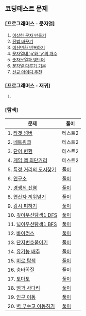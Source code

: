 ## 코딩테스트 문제

### [프로그래머스 - 문자열]
1. [이상한 문자 만들기](https://school.programmers.co.kr/learn/courses/30/lessons/12930?language=java)
2. [진법 바꾸기](https://school.programmers.co.kr/learn/courses/30/lessons/68935?language=java)
3. [이진변환 반복하기](https://school.programmers.co.kr/learn/courses/30/lessons/70129?language=java)
4. [문자열내 'p'와 'y'의 개수](https://school.programmers.co.kr/learn/courses/30/lessons/12916?language=java)
5. [숫자문열과 영단어](https://school.programmers.co.kr/learn/courses/30/lessons/81301?language=java)
6. [문자열 다루기 기본](https://school.programmers.co.kr/learn/courses/30/lessons/12918?language=java)
7. [신규 아이디 추천](https://school.programmers.co.kr/learn/courses/30/lessons/72410?language=java)


### [프로그래머스 - 재귀]
1. 


### [탐색]
|문제|풀이|
|---|---|
|1. [타겟 넘버](https://school.programmers.co.kr/learn/courses/30/lessons/43165?language=java)|테스트2|
|2. [네트워크](https://school.programmers.co.kr/learn/courses/30/lessons/43162?language=java)|테스트2|
|3. [단어 변환](https://school.programmers.co.kr/learn/courses/30/lessons/43163?language=java)|테스트2|
|4. [게임 맵 최단거리](https://school.programmers.co.kr/learn/courses/30/lessons/1844?language=java)|테스트2|
|5. [특정 거리의 도시찾기](https://www.acmicpc.net/problem/18352)|[풀이](https://github.com/tiktakz/Algorithm-Data-Structures/blob/master/src/%EB%B3%B5%EC%8A%B5%ED%92%80%EC%9D%B4/%EB%B0%B1%EC%A4%8018352.java)|
|6. [연구소](https://www.acmicpc.net/problem/14502)|[풀이](https://github.com/tiktakz/Algorithm-Data-Structures/blob/master/src/%EB%B3%B5%EC%8A%B5%ED%92%80%EC%9D%B4/%EB%B0%B1%EC%A4%8014502.java)|
|7. [경쟁적 전염](https://www.acmicpc.net/problem/18405)|[풀이](https://github.com/tiktakz/Algorithm-Data-Structures/blob/master/src/%EB%B3%B5%EC%8A%B5%ED%92%80%EC%9D%B4/%EB%B0%B1%EC%A4%8018405.java)|
|8. [연산자 끼워넣기](https://www.acmicpc.net/problem/14888)|[풀이](https://github.com/tiktakz/Algorithm-Data-Structures/blob/master/src/%EB%B3%B5%EC%8A%B5%ED%92%80%EC%9D%B4/%EB%B0%B1%EC%A4%8014888.java)|
|9. [감시 피하기](https://www.acmicpc.net/problem/18428)|[풀이](https://github.com/tiktakz/Algorithm-Data-Structures/blob/master/src/%EB%B3%B5%EC%8A%B5%ED%92%80%EC%9D%B4/%EB%B0%B1%EC%A4%8018428.java)|
|10. [깊이우선탐색1 DFS](https://www.acmicpc.net/problem/24479)|[풀이](https://github.com/tiktakz/Algorithm-Data-Structures/blob/master/src/%EB%B3%B5%EC%8A%B5%ED%92%80%EC%9D%B4/%EB%B0%B1%EC%A4%8024479.java)|
|11. [넓이우선탐색1 BFS](https://www.acmicpc.net/problem/24444)|[풀이](https://github.com/tiktakz/Algorithm-Data-Structures/blob/master/src/%EB%B3%B5%EC%8A%B5%ED%92%80%EC%9D%B4/%EB%B0%B1%EC%A4%8024444.java)|
|12. [바이러스](https://acmicpc.net/problem/2606)|[풀이](https://github.com/tiktakz/Algorithm-Data-Structures/blob/master/src/%EB%B3%B5%EC%8A%B5%ED%92%80%EC%9D%B4/%EB%B0%B1%EC%A4%802606.java)|
|13. [단지번호붙이기](https://acmicpc.net/problem/2667)|[풀이](https://github.com/tiktakz/Algorithm-Data-Structures/blob/master/src/%EB%B3%B5%EC%8A%B5%ED%92%80%EC%9D%B4/%EB%B0%B1%EC%A4%802667.java)|
|14. [유기농 배추](https://acmicpc.net/problem/1012)|[풀이](https://github.com/tiktakz/Algorithm-Data-Structures/blob/master/src/%EB%B3%B5%EC%8A%B5%ED%92%80%EC%9D%B4/%EB%B0%B1%EC%A4%801012.java)|
|15. [미로 탐색](https://acmicpc.net/problem/2178)|[풀이](https://github.com/tiktakz/Algorithm-Data-Structures/blob/master/src/%EB%B3%B5%EC%8A%B5%ED%92%80%EC%9D%B4/%EB%B0%B1%EC%A4%802178.java)|
|16. [숨바꼭질](https://www.acmicpc.net/problem/1697)|[풀이](https://github.com/tiktakz/Algorithm-Data-Structures/blob/master/src/%EB%B3%B5%EC%8A%B5%ED%92%80%EC%9D%B4/%EB%B0%B1%EC%A4%801697.java)|
|17. [토마토](https://www.acmicpc.net/problem/7576)|[풀이](https://github.com/tiktakz/Algorithm-Data-Structures/blob/master/src/%EB%B3%B5%EC%8A%B5%ED%92%80%EC%9D%B4/%EB%B0%B1%EC%A4%807576.java)
|18. [뱀과 사다리](https://acmicpc.net/problem/16928)|[풀이](https://github.com/tiktakz/Algorithm-Data-Structures/blob/master/src/%EB%B3%B5%EC%8A%B5%ED%92%80%EC%9D%B4/%EB%B0%B1%EC%A4%8016928.java)
|19. [인구 이동](https://acmicpc.net/problem/16234)|[풀이](https://github.com/tiktakz/Algorithm-Data-Structures/blob/master/src/%EB%B3%B5%EC%8A%B5%ED%92%80%EC%9D%B4/%EB%B0%B1%EC%A4%8016234.java)
|20. [벽 부수고 이동하기](https://www.acmicpc.net/problem/2206) |[풀이](https://github.com/tiktakz/Algorithm-Data-Structures/blob/master/src/%EB%B3%B5%EC%8A%B5%ED%92%80%EC%9D%B4/%EB%B0%B1%EC%A4%802206.java)
